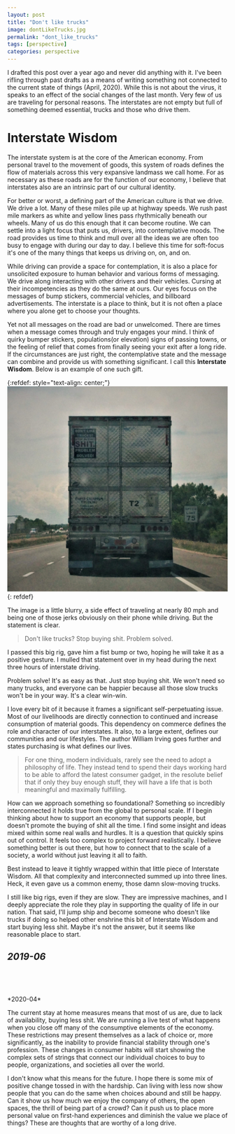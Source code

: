 ```yaml
---
layout: post
title: "Don't like trucks"
image: dontLikeTrucks.jpg
permalink: "dont_like_trucks"
tags: [perspective]
categories: perspective
---
```


I drafted this post over a year ago and never did anything with it. I've been rifling through past drafts as a means of writing something not connected to the current state of things (April, 2020). While this is not about the virus, it speaks to an effect of the social changes of the last month. Very few of us are traveling for personal reasons. The interstates are not empty but full of something deemed essential, trucks and those who drive them.

# Interstate Wisdom

The interstate system is at the core of the American economy. From personal travel to the movement of goods, this system of roads defines the flow of materials across this very expansive landmass we call home. For as necessary as these roads are for the function of our economy, I believe that interstates also are an intrinsic part of our cultural identity.

For better or worst, a defining part of the American culture is that we drive. We drive a lot. Many of these miles pile up at highway speeds. We rush past mile markers as white and yellow lines pass rhythmically beneath our wheels. Many of us do this enough that it can become routine.  We can settle into a light focus that puts us, drivers, into contemplative moods. The road provides us time to think and mull over all the ideas we are often too busy to engage with during our day to day. I believe this time for soft-focus it's one of the many things that keeps us driving on, on, and on.

While driving can provide a space for contemplation, it is also a place for unsolicited exposure to human behavior and various forms of messaging. We drive along interacting with other drivers and their vehicles. Cursing at their incompetencies as they do the same at ours. Our eyes focus on the messages of bump stickers, commercial vehicles, and billboard advertisements. The interstate is a place to think, but it is not often a place where you alone get to choose your thoughts.

Yet not all messages on the road are bad or unwelcomed. There are times when a message comes through and truly engages your mind. I think of quirky bumper stickers, populations(or elevation) signs of passing towns, or the feeling of relief that comes from finally seeing your exit after a long ride. If the circumstances are just right, the contemplative state and the message can combine and provide us with something significant. I call this **Interstate Wisdom**. Below is an example of one such gift.

{:refdef: style="text-align: center;"}
![chart](images\dontLikeTrunks\dontLikeTrucksCrop.jpg)
{: refdef}

The image is a little blurry, a side effect of traveling at nearly 80 mph and being one of those jerks obviously on their phone while driving. But the statement is clear.

> Don't like trucks?
Stop buying shit.
Problem solved.

I passed this big rig, gave him a fist bump or two, hoping he will take it as a positive gesture. I mulled that statement over in my head during the next three hours of interstate driving.

Problem solve! It's as easy as that. Just stop buying shit. We won't need so many trucks, and everyone can be happier because all those slow trucks won't be in your way. It's a clear win-win.

I love every bit of it because it frames a significant self-perpetuating issue. Most of our livelihoods are directly connection to continued and increase consumption of material goods. This dependency on commerce defines the role and character of our interstates. It also, to a large extent, defines our communities and our lifestyles. The author William Irving goes further and states purchasing is what defines our lives.
> For one thing, modern individuals, rarely see the need to adopt a philosophy of life. They instead tend to spend their days working hard to be able to afford the latest consumer gadget, in the resolute belief that if only they buy enough stuff, they will have a life that is both meaningful and maximally fulfilling.

How can we approach something so foundational? Something so incredibly interconnected it holds true from the global to personal scale. If I begin thinking about how to support an economy that supports people, but doesn't promote the buying of shit all the time. I find some insight and ideas mixed within some real walls and hurdles. It is a question that quickly spins out of control. It feels too complex to project forward realistically. I believe something better is out there, but how to connect that to the scale of a society, a world without just leaving it all to faith.

Best instead to leave it tightly wrapped within that little piece of Interstate Wisdom. All that complexity and interconnected summed up into three lines. Heck, it even gave us a common enemy, those damn slow-moving trucks.

I still like big rigs, even if they are slow. They are impressive machines, and I deeply appreciate the role they play in supporting the quality of life in our nation. That said, I'll jump ship and become someone who doesn't like trucks if doing so helped other enshrine this bit of Interstate Wisdom and start buying less shit. Maybe it's not the answer, but it seems like reasonable place to start.

*2019-06*
<br>
<br>
---
<br>
<br>
*2020-04*

The current stay at home measures means that most of us are, due to lack of availability, buying less shit. We are running a live test of what happens when you close off many of the consumptive elements of the economy. These restrictions may present themselves as a lack of choice or, more significantly, as the inability to provide financial stability through one's profession. These changes in consumer habits will start showing the complex sets of strings that connect our individual choices to buy to people, organizations, and societies all over the world.

I don't know what this means for the future. I hope there is some mix of positive change tossed in with the hardship. Can living with less now show people that you can do the same when choices abound and still be happy. Can it show us how much we enjoy the company of others, the open spaces, the thrill of being part of a crowd? Can it push us to place more personal value on first-hand experiences and diminish the value we place of things?
These are thoughts that are worthy of a long drive.
